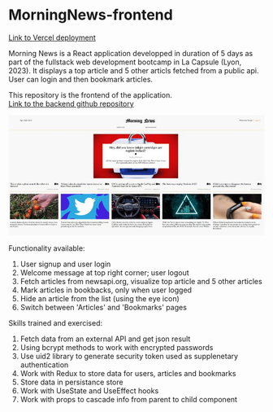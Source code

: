 # MorningNews-frontend

[Link to Vercel deployment](https://morning-news-frontend-ten.vercel.app/)

Morning News is a React application developped in duration of 5 days as part of the fullstack web development bootcamp in La Capsule (Lyon, 2023). 
It displays a top article and 5 other articls fetched from a public api. User can login and then bookmark articles.

This repository is the frontend of the application. <br />
[Link to the backend github repository](https://github.com/asseniliev/MorningNews-backend)

![Morning News](frontPage.jpg)

Functionality available:
1. User signup and user login
2. Welcome message at top right corner; user logout
3. Fetch articles from newsapi.org, visualize top article and 5 other articles
4. Mark articles in bookbacks, only when user logged
5. Hide an article from the list (using the eye icon)
6. Switch between 'Articles' and 'Bookmarks' pages

Skills trained and exercised:
1. Fetch data from an external API and get json result
2. Using bcrypt methods to work with encrypted passwords
3. Use uid2 library to generate security token used as supplenetary authentication
4. Work with Redux to store data for users, articles and bookmarks
5. Store data in persistance store
6. Work with UseState and UseEffect hooks
7. Work with props to cascade info from parent to child component